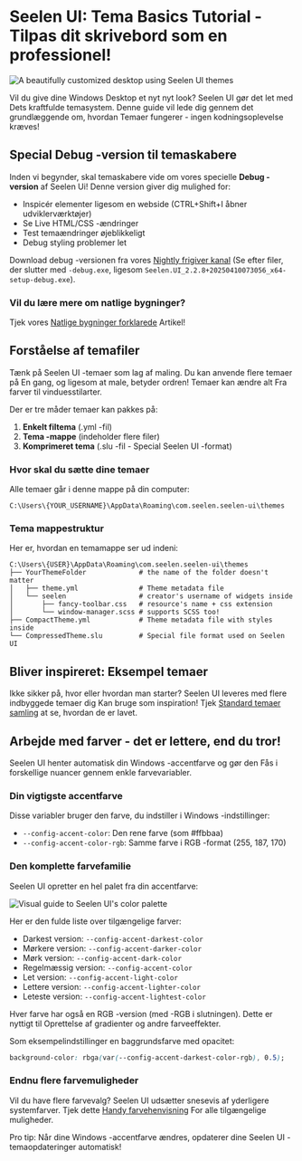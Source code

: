 # Seelen UI: Tema Basics Tutorial - Tilpas dit skrivebord som en professionel!

![A beautifully customized desktop using Seelen UI themes](https://raw.githubusercontent.com/Seelen-Inc/sl-blogs/refs/heads/master/blog/seelen-ui-theme-tutorial/image.png)

Vil du give dine Windows Desktop et nyt nyt look? Seelen UI gør det let med Dets
kraftfulde temasystem. Denne guide vil lede dig gennem det grundlæggende om,
hvordan Temaer fungerer - ingen kodningsoplevelse kræves!

## Special Debug -version til temaskabere

Inden vi begynder, skal temaskabere vide om vores specielle **Debug -version**
af Seelen Ui! Denne version giver dig mulighed for:

- Inspicér elementer ligesom en webside (CTRL+Shift+I åbner udviklerværktøjer)
- Se Live HTML/CSS -ændringer
- Test temaændringer øjeblikkeligt
- Debug styling problemer let

Download debug -versionen fra vores
[Nightly frigiver kanal](https://seelen.io/apps/seelen-ui/releases/nightly) (Se
efter filer, der slutter med `-debug.exe`, ligesom
`Seelen.UI_2.2.8+20250410073056_x64-setup-debug.exe`).

### Vil du lære mere om natlige bygninger?

Tjek vores
[Natlige bygninger forklarede](https://seelen.io/blog/seelen-ui-nightly)
Artikel!

## Forståelse af temafiler

Tænk på Seelen UI -temaer som lag af maling. Du kan anvende flere temaer på En
gang, og ligesom at male, betyder ordren! Temaer kan ændre alt Fra farver til
vinduesstilarter.

Der er tre måder temaer kan pakkes på:

1. **Enkelt filtema** (.yml -fil)
2. **Tema -mappe** (indeholder flere filer)
3. **Komprimeret tema** (.slu -fil - Special Seelen UI -format)

### Hvor skal du sætte dine temaer

Alle temaer går i denne mappe på din computer:

```text
C:\Users\{YOUR_USERNAME}\AppData\Roaming\com.seelen.seelen-ui\themes
```

### Tema mappestruktur

Her er, hvordan en temamappe ser ud indeni:

```text
C:\Users\{USER}\AppData\Roaming\com.seelen.seelen-ui\themes
├── YourThemeFolder             # the name of the folder doesn't matter
│   ├── theme.yml               # Theme metadata file
│   └── seelen                  # creator's username of widgets inside
│       ├── fancy-toolbar.css   # resource's name + css extension
│       └── window-manager.scss # supports SCSS too!
├── CompactTheme.yml            # Theme metadata file with styles inside
└── CompressedTheme.slu         # Special file format used on Seelen UI
```

## Bliver inspireret: Eksempel temaer

Ikke sikker på, hvor eller hvordan man starter? Seelen UI leveres med flere
indbyggede temaer dig Kan bruge som inspiration! Tjek
[Standard temaer samling](https://github.com/eythaann/Seelen-UI/tree/master/static/themes)
at se, hvordan de er lavet.

## Arbejde med farver - det er lettere, end du tror!

Seelen UI henter automatisk din Windows -accentfarve og gør den Fås i
forskellige nuancer gennem enkle farvevariabler.

### Din vigtigste accentfarve

Disse variabler bruger den farve, du indstiller i Windows -indstillinger:

- `--config-accent-color`: Den rene farve (som #ffbbaa)
- `--config-accent-color-rgb`: Samme farve i RGB -format (255, 187, 170)

### Den komplette farvefamilie

Seelen UI opretter en hel palet fra din accentfarve:

![Visual guide to Seelen UI's color palette](https://raw.githubusercontent.com/Seelen-Inc/sl-blogs/refs/heads/master/blog/seelen-ui-theme-tutorial/colors.png)

Her er den fulde liste over tilgængelige farver:

- Darkest version: `--config-accent-darkest-color`
- Mørkere version: `--config-accent-darker-color`
- Mørk version: `--config-accent-dark-color`
- Regelmæssig version: `--config-accent-color`
- Let version: `--config-accent-light-color`
- Lettere version: `--config-accent-lighter-color`
- Leteste version: `--config-accent-lightest-color`

Hver farve har også en RGB -version (med -RGB i slutningen). Dette er nyttigt
til Oprettelse af gradienter og andre farveeffekter.

Som eksempelindstillinger en baggrundsfarve med opacitet:

```css
background-color: rbga(var(--config-accent-darkest-color-rgb), 0.5);
```

### Endnu flere farvemuligheder

Vil du have flere farvevalg? Seelen UI udsætter snesevis af yderligere
systemfarver. Tjek dette
[Handy farvehenvisning](https://gist.github.com/eythaann/cd9a3cda0206ce23a17f5ea00ec2ba06)
For alle tilgængelige muligheder.

Pro tip: Når dine Windows -accentfarve ændres, opdaterer dine Seelen UI
-temaopdateringer automatisk!
